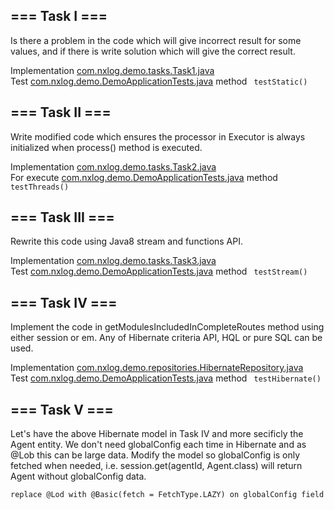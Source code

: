 ## === Task I ===
  Is there a problem in the code which will give incorrect result for some values, and if there is write solution which will give the correct result.

  Implementation [com.nxlog.demo.tasks.Task1.java](src/main/java/com/nxlog/demo/tasks/Task1.java) <br />
  Test [com.nxlog.demo.DemoApplicationTests.java](src/test/java/com/nxlog/demo/DemoApplicationTests.java) method ``` testStatic()```

## === Task II ===
  Write modified code which ensures the processor in Executor is always initialized when process() method is executed.

  Implementation [com.nxlog.demo.tasks.Task2.java](src/main/java/com/nxlog/demo/tasks/Task2.java) <br />
  For execute [com.nxlog.demo.DemoApplicationTests.java](src/test/java/com/nxlog/demo/DemoApplicationTests.java) method ``` testThreads()```

## === Task III ===

  Rewrite this code using Java8 stream and functions API.

  Implementation [com.nxlog.demo.tasks.Task3.java](src/main/java/com/nxlog/demo/tasks/Task3.java) <br />
  Test [com.nxlog.demo.DemoApplicationTests.java](src/test/java/com/nxlog/demo/DemoApplicationTests.java) method ``` testStream()```

## === Task IV ===

Implement the code in getModulesIncludedInCompleteRoutes method using either session or em. Any of Hibernate criteria API, HQL or pure SQL can be used.

  Implementation [com.nxlog.demo.repositories.HibernateRepository.java](src/main/java/com/nxlog/demo/repositories/HibernateRepository.java) <br />
  Test [com.nxlog.demo.DemoApplicationTests.java](src/test/java/com/nxlog/demo/DemoApplicationTests.java) method ``` testHibernate()```

## === Task  V ===

Let's have the above Hibernate model in Task IV and more secificly the Agent entity. We don't need globalConfig each time in Hibernate and as @Lob this can be large data. Modify the model so globalConfig is only fetched when needed, i.e. session.get(agentId, Agent.class) will return Agent without globalConfig data.

 ```replace @Lod with @Basic(fetch = FetchType.LAZY) on globalConfig field```